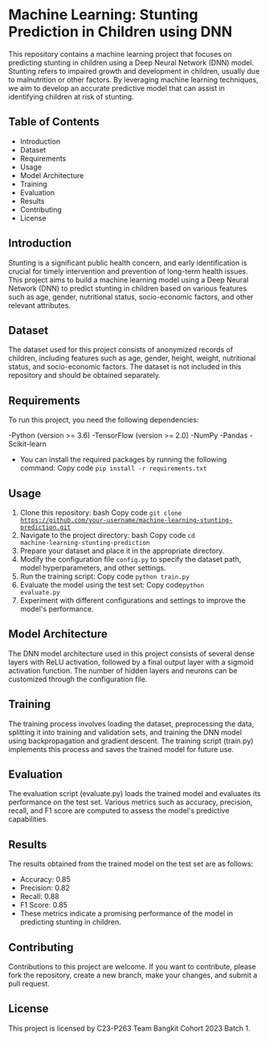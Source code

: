 # Machine Learning: Stunting Prediction in Children using DNN
This repository contains a machine learning project that focuses on predicting stunting in children using a Deep Neural Network (DNN) model. Stunting refers to impaired growth and development in children, usually due to malnutrition or other factors. By leveraging machine learning techniques, we aim to develop an accurate predictive model that can assist in identifying children at risk of stunting.

## Table of Contents
- Introduction
- Dataset
- Requirements
- Usage
- Model Architecture
- Training
- Evaluation
- Results
- Contributing
- License

## Introduction
Stunting is a significant public health concern, and early identification is crucial for timely intervention and prevention of long-term health issues. This project aims to build a machine learning model using a Deep Neural Network (DNN) to predict stunting in children based on various features such as age, gender, nutritional status, socio-economic factors, and other relevant attributes.

## Dataset
The dataset used for this project consists of anonymized records of children, including features such as age, gender, height, weight, nutritional status, and socio-economic factors. The dataset is not included in this repository and should be obtained separately.

## Requirements
To run this project, you need the following dependencies:

-Python (version >= 3.6)
-TensorFlow (version >= 2.0)
-NumPy
-Pandas
-Scikit-learn

- You can install the required packages by running the following command:
Copy code <code>pip install -r requirements.txt</code>
## Usage
1) Clone this repository: bash Copy code <code>git clone https://github.com/your-username/machine-learning-stunting-prediction.git</code>
2) Navigate to the project directory: bash Copy code <code>cd machine-learning-stunting-prediction</code>
3) Prepare your dataset and place it in the appropriate directory.
4) Modify the configuration file <code>config.py</code> to specify the dataset path, model hyperparameters, and other settings.
5) Run the training script: Copy code <code>python train.py</code>
6) Evaluate the model using the test set: Copy code<code>python evaluate.py</code>
7) Experiment with different configurations and settings to improve the model's performance.

## Model Architecture
The DNN model architecture used in this project consists of several dense layers with ReLU activation, followed by a final output layer with a sigmoid activation function. The number of hidden layers and neurons can be customized through the configuration file.

## Training
The training process involves loading the dataset, preprocessing the data, splitting it into training and validation sets, and training the DNN model using backpropagation and gradient descent. The training script (train.py) implements this process and saves the trained model for future use.

## Evaluation
The evaluation script (evaluate.py) loads the trained model and evaluates its performance on the test set. Various metrics such as accuracy, precision, recall, and F1 score are computed to assess the model's predictive capabilities.

## Results
The results obtained from the trained model on the test set are as follows:

- Accuracy: 0.85
- Precision: 0.82
- Recall: 0.88
- F1 Score: 0.85
- These metrics indicate a promising performance of the model in predicting stunting in children.

## Contributing
Contributions to this project are welcome. If you want to contribute, please fork the repository, create a new branch, make your changes, and submit a pull request.

## License
This project is licensed by C23-P263 Team Bangkit Cohort 2023 Batch 1.

